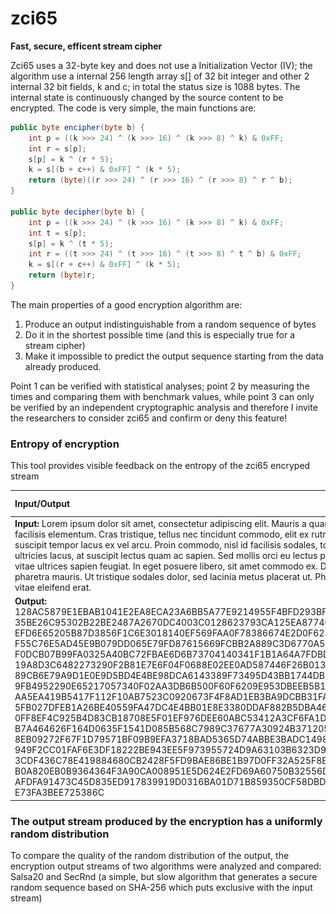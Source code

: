 # zci65
**Fast, secure, efficent stream cipher**

Zci65 uses a 32-byte key and does not use a Initialization Vector (IV); the algorithm use a internal 256 length array s[] of 32 bit integer and other 2 internal 32 bit fields, k and c; in total the status size is 1088 bytes.
The internal state is continuously changed by the source content to be encrypted.
The code is very simple, the main functions are:
```java	
public byte encipher(byte b) {
	int p = ((k >>> 24) ^ (k >>> 16) ^ (k >>> 8) ^ k) & 0xFF;
	int r = s[p];
	s[p] = k ^ (r * 5);
	k = s[(b + c++) & 0xFF] ^ (k * 5);
	return (byte)((r >>> 24) ^ (r >>> 16) ^ (r >>> 8) ^ r ^ b);
}

public byte decipher(byte b) {
	int p = ((k >>> 24) ^ (k >>> 16) ^ (k >>> 8) ^ k) & 0xFF;
	int t = s[p];
	s[p] = k ^ (t * 5);
	int r = ((t >>> 24) ^ (t >>> 16) ^ (t >>> 8) ^ t ^ b) & 0xFF;
	k = s[(r + c++) & 0xFF] ^ (k * 5);
	return (byte)r;
}
```
The main properties of a good encryption algorithm are:

1. Produce an output indistinguishable from a random sequence of bytes 
2. Do it in the shortest possible time (and this is especially true for a stream cipher) 
3. Make it impossible to predict the output sequence starting from the data already produced.

Point 1 can be verified with statistical analyses; point 2 by measuring the times and comparing them with benchmark values, while point 3 can only be verified by an independent cryptographic analysis and therefore I invite the researchers to consider zci65 and confirm or deny this feature!

### Entropy of encryption
This tool provides visible feedback on the entropy of the zci65 encryped stream

|Input/Output|Byte Map|
|:---|:---:|
|**Input:** Lorem ipsum dolor sit amet, consectetur adipiscing elit. Mauris a quam et sem facilisis elementum. Cras tristique, tellus nec tincidunt commodo, elit ex rutrum ipsum, suscipit tempor lacus ex vel arcu. Proin commodo, nisl id facilisis sodales, tortor felis ultricies lacus, at suscipit lectus quam ac sapien. Sed mollis orci eu lectus pretium, vitae ultrices sapien feugiat. In eget posuere libero, sit amet commodo ex. Donec ac pharetra mauris. Ut tristique sodales dolor, sed lacinia metus placerat ut. Phasellus vitae eleifend erat. | ![Alt Text](https://raw.githubusercontent.com/matteo65/zci65/main/Resource/lorem_ipsum_txt.png)|
|**Output:** 128AC5879E1EBAB1041E2EA8ECA23A6BB5A77E9214955F4BFD293BFD5DBE96 35BE26C95302B22BE2487A2670DC4003C0128623793CA125EA8774C5B0DFEC EFD6E65205B87D3856F1C6E3018140EF569FAA0F78386674E2D0F628A5D804 F55C76E5AD45E9B079DD065E79FD87615669FCBB2A889C3D6770A5ECA41D67 F0DCB07B99FA0325A40BC72FBAE6D6B73704140341F1B1A64A7FDBDFF5CFBC 19A8D3C6482273290F2B81E7E6F04F0688E02EE0AD587446F26B013CC88B98 89CB6E79A9D1E0E9D5BD4E4BE98DCA6143389F73495D43BB1744DB0EA21792 9FB4952290E65217057340F02AA3DB6B500F60F6209E953DBEEB5B17C55BD2 AA5EA419B5417F112F10AB7523C0920673F4F8AD1EB3BA9DCBB31FADA7A470 5FB027DFEB1A26BE40559FA47DC4E4BB01E8E3380DDAF882B5DBA4688E6428 0FF8EF4C925B4D83CB18708E5F01EF976DEE60ABC53412A3CF6FA1D05393EF B7A464626F164D0635F1541D085B568C7989C37677A30924B3712053ABEF83 8EB09272F67F1D79571BF09B9EFA3718BAD5365D74ABBE3BADC1498F268B74 949F2CC01FAF6E3DF18222BE943EE5F973955724D9A63103B6323D93EC2F21 3CDF436C78E419884680CB2428F5FD9BAE86BE1B97D0FF32A525F8E89C5E86 B0A820EB0B9364364F3A90CA008951E5D624E2FD69A60750B32556D4517A09 AFDFA91473C45D835ED917839919D0316BA01D71B859350CF58DBD5465F469 E73FA3BEE725386C|![Alt Text](https://raw.githubusercontent.com/matteo65/zci65/main/Resource/lorem_ipsum_zci65.png)|


### The output stream produced by the encryption has a uniformly random distribution
To compare the quality of the random distribution of the output, the encryption output streams of two algorithms were analyzed and compared: Salsa20 and SecRnd (a simple, but slow algorithm that generates a secure random sequence based on SHA-256 which puts exclusive with the input stream)


